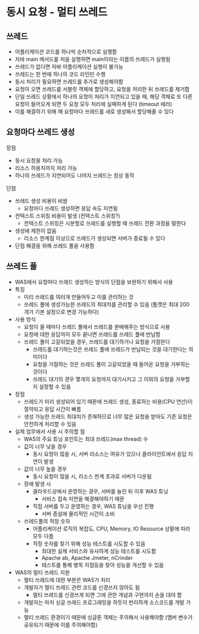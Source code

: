 # 동시 요청 - 멀티 쓰레드

## 쓰레드

- 어플리케이션 코드를 하나씩 순차적으로 실행함
- 자바 main 메서드를 처음 실행하면 main이라는 이름의 쓰레드가 실행됨
- 쓰레드가 없다면 자바 어플리케이션 실행이 불가능
- 쓰레드는 한 번에 하나의 코드 라인만 수행
- 동시 처리가 필요하면 쓰레드를 추가로 생성해야함
- 요청이 오면 쓰레드를 서블릿 객체에 할당하고, 요청을 처리한 뒤 쓰레드를 제거함
- 단일 쓰레드 상황에서 하나의 요청이 처리가 지연되고 있을 때, 해당 객체로 또 다른 요청이 들어오게 되면 두 요청 모두 처리에 실패하게 된다 (timeout 에러)
- 이를 해결하기 위해 매 요청마다 쓰레드를 새로 생성해서 할당해줄 수 있다

## 요청마다 쓰레드 생성

장점

- 동시 요청을 처리 가능
- 리소스 허용치까지 처리 가능
- 하나의 쓰레드가 지연되어도 나머지 쓰레드는 정상 동작

단점

- 쓰레드 생성 비용이 비쌈
    - 요청마다 쓰레드 생성하면 응답 속도 지연됨
- 컨텍스트 스위칭 비용이 발생 (컨텍스트 스위칭?)
    - 컨텍스트 스위칭은 시분할로 쓰레드를 실행할 때 쓰레드 전환 과정을 말한다
- 생성에 제한이 없음
    - 리소스 한계점 이상으로 쓰레드가 생성되면 서버가 종료될 수 있다
- 단점 해결을 위해 쓰레드 풀을 사용함

## 쓰레드 풀

- WAS에서 요청마다 쓰레드 생성하는 방식의 단점을 보완하기 위해서 사용
- 특징
    - 미리 쓰레드를 여러개 만들어두고 이를 관리하는 것
    - 쓰레드 풀에 생성가능한 쓰레드의 최대치를 관리할 수 있음 (톰캣은 최대 200개가 기본 설정으로 변경 가능하다)
- 사용 방식
    - 요청이 올 때마다 쓰레드 풀에서 쓰레드를 분배해주는 방식으로 사용
    - 요청에 대한 응답까지 모두 끝나면 쓰레드를 쓰레드 풀에 반납함
    - 쓰레드 풀이 고갈되었을 경우, 쓰레드를 대기하거나 요청을 거절한다
        - 쓰레드를 대기하는것은 쓰레드 풀에 쓰레드가 반납되는 것을 대기한다는 의미이다
        - 요청을 거절하는 것은 쓰레드 풀이 고갈되었을 때 들어온 요청을 거부하는 것이다
        - 쓰레드 대기의 경우 몇개의 요청까지 대기시키고 그 이외의 요청을 거부할지 설정할 수 있음
- 장점
    - 쓰레드가 미리 생성되어 있기 때문에 쓰레드 생성, 종료하는 비용(CPU 연산)이 절약되고 응답 시간이 빠름
    - 생성 가능한 쓰레드 최대치가 존재하므로 너무 많은 요청을 받아도 기존 요청은 안전하게 처리할 수 있음
- 실제 업무에서 사용 시 주의할 점
    - WAS의 주요 튜닝 포인트는 최대 쓰레드(max thread) 수
    - 값이 너무 낮을 경우
        - 동시 요청이 많을 시, 서버 리소스는 여유가 있으나 클라이언트에서 응답 지연이 발생
    - 값이 너무 높을 경우
        - 동시 요청이 많을 시, 리소스 한계 초과로 서버가 다운됨
    - 장애 발생 시
        - 클라우드상에서 운영하는 경우, 서버를 늘린 뒤 이후 WAS 튜닝
            - 서비스 접속 지연을 해결해야하기 때문
        - 직접 서버를 두고 운영하는 경우, WAS 튜닝을 우선 진행
            - 서버 증설에 물리적인 시간이 소비
    - 쓰레드풀의 적정 숫자
        - 어플리케이션 로직의 복잡도, CPU, Memory, IO Resource 상황에 따라 모두 다름
        - 적정 숫자를 찾기 위해 성능 테스트를 시도할 수 있음
            - 최대한 실제 서비스와 유사하게 성능 테스트를 시도함
            - Apache ab, Apache Jmeter, nCrinder
            - 테스트를 통해 병목 지점등을 찾아 성능을 개선할 수 있음
- WAS의 멀티 쓰레드 지원
    - 멀티 쓰레드에 대한 부분은 WAS가 처리
    - 개발자가 멀티 쓰레드 관련 코드를 신경쓰지 않아도 됨
        - 멀티 쓰레드를 신경쓰게 되면 그에 관한 개념과 구현까지 손을 대야 함
    - 개발자는 마치 싱글 쓰레드 프로그래밍을 하듯이 펀리하게 소스코드를 개발 가능
    - 멀티 쓰레드 환경이기 때문에 싱글톤 객체는 주의해서 사용해야함 (멤버 변수가 공유되기 때문에 이를 주의해야함)